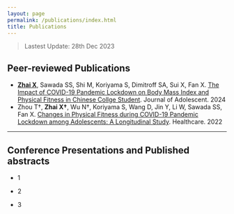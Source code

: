 ```yaml
---
layout: page
permalink: /publications/index.html
title: Publications
---
```


> Lastest Update: 28th Dec 2023&nbsp; 



## Peer-reviewed Publications

- **<u>Zhai X</u>**, Sawada SS, Shi M, Koriyama S, Dimitroff SA, Sui X, Fan X. [The Impact of COVID-19 Pandemic Lockdown on Body Mass Index and Physical Fitness in Chinese Collge Student](https://www.jahonline.org/article/S1054-139X(23)01013-3/fulltext). Journal of Adolescent. 2024
  <br>
- Zhou T†, **Zhai X†**, Wu N†, Koriyama S, Wang D, Jin Y, Li W, Sawada SS, Fan X. [Changes in Physical Fitness during COVID-19 Pandemic Lockdown among Adolescents: A Longitudinal Study](https://www.ncbi.nlm.nih.gov/pmc/articles/PMC8872448/). Healthcare. 2022
  <br>



---

## Conference Presentations and Published abstracts

- 1

- 2

- 3

  <br>